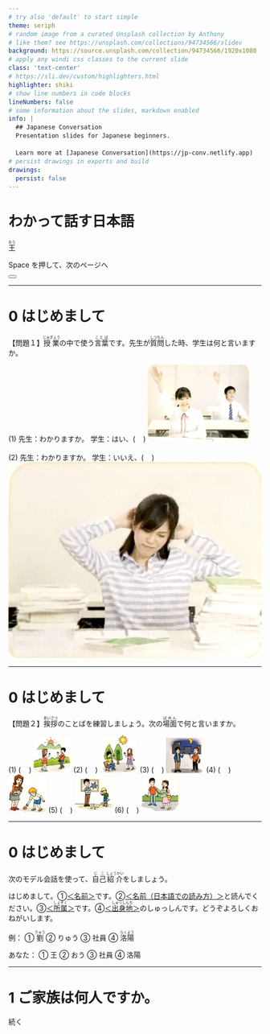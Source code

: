 ```yaml
---
# try also 'default' to start simple
theme: seriph
# random image from a curated Unsplash collection by Anthony
# like them? see https://unsplash.com/collections/94734566/slidev
background: https://source.unsplash.com/collection/94734566/1920x1080
# apply any windi css classes to the current slide
class: 'text-center'
# https://sli.dev/custom/highlighters.html
highlighter: shiki
# show line numbers in code blocks
lineNumbers: false
# some information about the slides, markdown enabled
info: |
  ## Japanese Conversation
  Presentation slides for Japanese beginners.

  Learn more at [Japanese Conversation](https://jp-conv.netlify.app)
# persist drawings in exports and build
drawings:
  persist: false
---
```


# わかって話す日本語

<ruby>王<rt>おう</rt></ruby>

<div class="pt-12">
  <span @click="$slidev.nav.next" class="px-2 py-1 rounded cursor-pointer" hover="bg-white bg-opacity-10">
    Space を押して、次のページへ <carbon:arrow-right class="inline"/>
  </span>
</div>

<div class="abs-br m-6 flex gap-2">
  <button @click="$slidev.nav.openInEditor()" title="Open in Editor" class="text-xl icon-btn opacity-50 !border-none !hover:text-white">
    <carbon:edit />
  </button>
  <a href="https://github.com/jyboy/japanese_conversation" target="_blank" alt="GitHub"
    class="text-xl icon-btn opacity-50 !border-none !hover:text-white">
    <carbon-logo-github />
  </a>
</div>

---

# 0 はじめまして

【問題１】<ruby>授業<rt>じゅぎょう</rt></ruby>の中で使う<ruby>言葉<rt>ことば</rt></ruby>です。先生が<ruby>質問<rt>しつもん</rt></ruby>した時、学生は何と言いますか。

<div class="grid grid-cols-2">
<div>
(1)
先生：わかりますか。
学生：はい、(&nbsp;&nbsp;&nbsp;&nbsp;)

<img src="/images/0-1-1.jpg" style="max-width: 40%" />
</div>
<br />
<div>
(2)
先生：わかりますか。
学生：いいえ、(&nbsp;&nbsp;&nbsp;&nbsp;)

<img src="/images/0-1-2.jpg" />
</div>
</div>

---

# 0 はじめまして

【問題２】<ruby>挨拶<rt>あいさつ</rt></ruby>のことばを練習しましょう。次の<ruby>場面<rt>ばめん</rt></ruby>で何と言いますか。

<div class="grid grid-cols-2">
(1) (&nbsp;&nbsp;&nbsp;&nbsp;)
<img src="/images/0-2-1.jpg" style="max-width: 15%" />
(2) (&nbsp;&nbsp;&nbsp;&nbsp;)
<img src="/images/0-2-2.jpg" style="max-width: 15%" />
(3) (&nbsp;&nbsp;&nbsp;&nbsp;)
<img src="/images/0-2-3.jpg" style="max-width: 15%" />
(4) (&nbsp;&nbsp;&nbsp;&nbsp;)
<img src="/images/0-2-4.jpg" style="max-width: 15%" />
(5) (&nbsp;&nbsp;&nbsp;&nbsp;)
<img src="/images/0-2-5.jpg" style="max-width: 15%" />
(6) (&nbsp;&nbsp;&nbsp;&nbsp;)
<img src="/images/0-2-6.jpg" style="max-width: 15%" />
</div>

---

# 0 はじめまして

次のモデル会話を使って、<ruby>自己<rt>じこ</rt></ruby><ruby>紹介<rt>しょうかい</rt></ruby>をしましょう。

はじめまして。①<u>＜名前＞</u>です。②<u>＜名前（日本語での読み方）＞</u>と読んでください。③<u>＜<ruby>所属<rt>しょぞく</rt></ruby>＞</u>です。④<u>＜<ruby>出身地<rt>しゅっしんち</rt></ruby>＞</u>のしゅっしんです。どうぞよろしくおねがいします。

例：
① <ruby>劉<rt>りゅう</rt></ruby>
② りゅう
③ 社員
④ <ruby>洛陽<rt>らくよう</rt></ruby>

あなた：
① 王
② おう
③ 社員
④ 洛陽

---

# 1 ご家族は何人ですか。

続く

